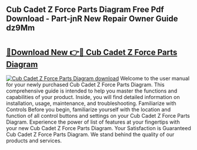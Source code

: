 ## Cub Cadet Z Force Parts Diagram Free Pdf Download - Part-jnR New Repair Owner Guide dz9Mm

# <h2><a href="http://dfjknyr.blite.top/?on=Cub+Cadet+Z+Force+Parts+Diagram">🔗Download New 👉🔴 Cub Cadet Z Force Parts Diagram</a></h2>

[![Cub Cadet Z Force Parts Diagram download](https://i.imgur.com/lujVjoI.png)](http://dfjknyr.blite.top/?on=Cub+Cadet+Z+Force+Parts+Diagram)
Welcome to the user manual for your newly purchased Cub Cadet Z Force Parts Diagram. This comprehensive guide is intended to help you master the functions and capabilities of your product. Inside, you will find detailed information on installation, usage, maintenance, and troubleshooting. Familiarize with Controls Before you begin, familiarize yourself with the location and function of all control buttons and settings on your Cub Cadet Z Force Parts Diagram. Experience the power of list of features at your fingertips with your new Cub Cadet Z Force Parts Diagram. Your Satisfaction is Guaranteed Cub Cadet Z Force Parts Diagram. We stand behind the quality of our products and services.
